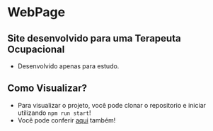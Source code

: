 # WebPage

## Site desenvolvido para uma Terapeuta Ocupacional
- Desenvolvido apenas para estudo.

## Como Visualizar?
- Para visualizar o projeto, você pode clonar o repositorio e iniciar utilizando ```npm run start```!
- Você pode conferir [aqui](https://dribbble.com/shots/20677720-Landing-Page-Harumy-Yamamoto?utm_source=Clipboard_Shot&utm_campaign=rgnwld&utm_content=Landing%20Page%20-%20Harumy%20Yamamoto&utm_medium=Social_Share&utm_source=Clipboard_Shot&utm_campaign=rgnwld&utm_content=Landing%20Page%20-%20Harumy%20Yamamoto&utm_medium=Social_Share) também!
